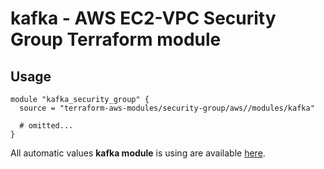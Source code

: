 # kafka - AWS EC2-VPC Security Group Terraform module

## Usage

```hcl
module "kafka_security_group" {
  source = "terraform-aws-modules/security-group/aws//modules/kafka"

  # omitted...
}
```

All automatic values **kafka module** is using are available [here](https://github.com/terraform-aws-modules/terraform-aws-security-group/blob/master/modules/kafka/auto_values.tf).

<!-- BEGINNING OF PRE-COMMIT-TERRAFORM DOCS HOOK -->
<!-- END OF PRE-COMMIT-TERRAFORM DOCS HOOK -->
